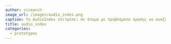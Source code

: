 ```yaml
---
author: sismanch
image_url: /images/audio_index.png
caption: Το AudioIndex επιτρέπει σε άτομα με προβλήματα όρασης να αναζητούν βιβλία μέσα σε μια δημόσια βιβλιοθήκη χωρίς να χρειάζονται καθοδήγηση του προσωπικού. Το σύστημα επιτρέπει στο χρήστη να δείχνει αντικείμενα στο περιβάλλον της βιβλιοθήκης, συνήθως βιβλία, για να αποκτήσει ηχητική ανατροφοδότηση σχετικά με τη φύση του, συμπεριλαμβανομένου του συγγραφέα, του τίτλου του βιβλίου και μιας περίληψης. 
title: audio_index
categories:
  - prototypes 
---
```

